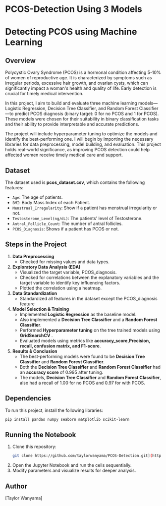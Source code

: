 # PCOS-Detection Using 3 Models
# Detecting PCOS using Machine Learning

## Overview

Polycystic Ovary Syndrome (PCOS) is a hormonal condition affecting 5-10% of women of reproductive age. It is characterized by symptoms such as irregular periods, excessive hair growth, and ovarian cysts, which can significantly impact a woman's health and quality of life. Early detection is crucial for timely medical intervention.

In this project, I aim to build and evaluate three machine learning models—Logistic Regression, Decision Tree Classifier, and Random Forest Classifier—to predict PCOS diagnosis (binary target: 0 for no PCOS and 1 for PCOS). These models were chosen for their suitability in binary classification tasks and their ability to provide interpretable and accurate predictions.

The project will include hyperparameter tuning to optimize the models and identify the best-performing one. I will begin by importing the necessary libraries for data preprocessing, model building, and evaluation. This project holds real-world significance, as improving PCOS detection could help affected women receive timely medical care and support.

## Dataset

The dataset used is **pcos_dataset.csv**, which contains the following features:

- `Age`: The age of patients.
- `BMI`: Body Mass Index of each Patient.
- `Menstrual_Irregularity`: Show if a patient has menstrual irregularity or not.
- `Testosterone_Level(ng/dL)`: The patients' level of Testosterone.
- `Antral_Follicle_Count`: The number of antral follicles.
- `PCOS_Diagnosis`: Shows if a patient has PCOS or not.

## Steps in the Project

1. **Data Preprocessing**
   - Checked for missing values and data types.
2. **Exploratory Data Analysis (EDA)**
   - Visualized the target variable, PCOS_diagnosis.
   - Checked for correlations between the explanatory variables and the target variable to identify key influencing factors.
   - Plotted the correlation using a heatmap.
3. **Data Standardization**
   - Standardized all features in the dataset except the PCOS_diagnosis feature     
4. **Model Selection & Training**
   - Implemented **Logistic Regression** as the baseline model.
   - Also implemented a **Decision Tree Classifier** and a **Random Forest Classifier**. 
   - Performed **Hyperparameter tuning** on the tree trained models using **GridSearchCV** .
   - Evaluated models using metrics like **accuracy_score,Precision, recall, confusion matrix, and F1-score**.
5. **Results & Conclusion**
   - The best-performing models were found to be **Decision Tree Classifier** and **Random Forest Classifier**.
   - Both the **Decision Tree Classifier** and **Random Forest Classifier** had an **accuracy score** of 0.995 after tuning.
   - The models, **Decision Tree Classifier** and **Random Forest Classifier**, also had a recall of 1.00 for no PCOS and 0.97 for with PCOS.  
## Dependencies

To run this project, install the following libraries:

```bash
pip install pandas numpy seaborn matplotlib scikit-learn
```

## Running the Notebook

1. Clone this repository:
   ```bash
   git clone https://github.com/taylorwanyama/PCOS-Detection.git](https://github.com/taylorwanyama/PCOS-Detection-Project/blob/main/Predicting%20if%20a%20Patient%20has%20PCOS_final_1%20%20(1).ipynb)
   ```
2. Open the Jupyter Notebook and run the cells sequentially.
3. Modify parameters and visualize results for deeper analysis.

## Author

[Taylor Wanyama] 
